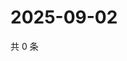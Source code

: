 # 2025-09-02

共 0 条

<!-- BEGIN ZHIHUVIDEO -->
<!-- 最后更新时间 Tue Sep 02 2025 08:53:13 GMT+0800 (China Standard Time) -->

<!-- END ZHIHUVIDEO -->
